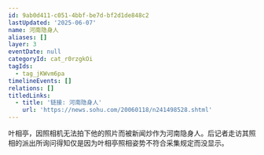 ```yaml
---
id: 9ab0d411-c051-4bbf-be7d-bf2d1de848c2
lastUpdated: '2025-06-07'
name: 河南隐身人
aliases: []
layer: 3
eventDate: null
categoryId: cat_r0rzgkOi
tagIds:
  - tag_jKWvm6pa
timelineEvents: []
relations: []
titledLinks:
  - title: '链接: 河南隐身人'
    url: 'https://news.sohu.com/20060118/n241498528.shtml'
---
```

叶相亭，因照相机无法拍下他的照片而被新闻炒作为河南隐身人。后记者走访其照相的派出所询问得知仅是因为叶相亭照相姿势不符合采集规定而没显示。
